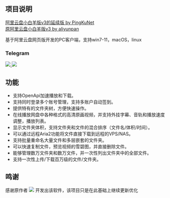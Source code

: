 ## 项目说明
[阿里云盘小白羊版v3的延续版 by PingKuNet](https://github.com/PingKuNet/aliyunpan)
<br>
[原阿里云盘小白羊版v3 by aliyunpan](https://github.com/liupan1890/aliyunpan)

基于阿里云盘网页版开发的PC客户端，支持win7-11，macOS，linux

### Telegram
<a href="https://t.me/xbyaliyunpan" target="_blank">
  <img src="https://img.shields.io/badge/Telegram-频道-blue" />
</a>

<a href="https://t.me/+kIBYO3oGFdU1MDVh" target="_blank">
  <img src="https://img.shields.io/badge/Telegram-交流群-blue" />
</a>

## 功能
- 支持OpenApi加速播放和下载。
- 支持同时登录多个账号管理，支持多账户自动签到。
- 提供特有的文件夹树，方便快速操作。
- 在线播放网盘中各种格式的高清原画视频，并支持外挂字幕、音轨和播放速度调整，播放列表。
- 显示文件夹体积，支持文件夹和文件的混合排序（文件名/体积/时间）。
- 可以通过远程Aria2功能将文件直接下载到远程的VPS/NAS。
- 支持批量重命名大量文件和多层嵌套的文件夹。
- 可以快速复制文件，预览视频的雪碧图，并直接删除文件。
- 能够管理数万文件夹和数万文件，并一次性列出文件夹中的全部文件。
- 支持一次性上传/下载百万级的文件/文件夹。

## 鸣谢
感谢原作者
 <a href="https://github.com/liupan1890" target="_blank"><img src="https://img.shields.io/badge/@liupan1890-000000.svg?style=flat-square&logo=GitHub" /></a>
开发出该软件，该项目只是在此基础上继续更新优化
